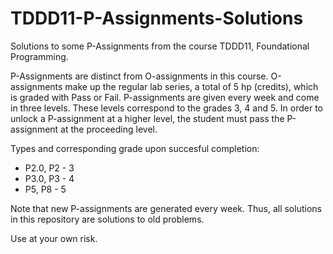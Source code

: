 # TDDD11-P-Assignments-Solutions
Solutions to some P-Assignments from the course TDDD11, Foundational Programming. 

P-Assignments are distinct from O-assignments in this course. 
O-assignments make up the regular lab series, a total of 5 hp (credits), which is graded with Pass or Fail. 
P-assignments are given every week and come in three levels. These levels correspond to the grades 3, 4 and 5. 
In order to unlock a P-assignment at a higher level, the student must pass the P-assignment at the proceeding level. 

Types and corresponding grade upon succesful completion: 
* P2.0, P2 -  3 
* P3.0, P3 -  4
* P5, P8   - 5

Note that new P-assignments are generated every week. Thus, all solutions in this repository are solutions to old problems. 

Use at your own risk. 
